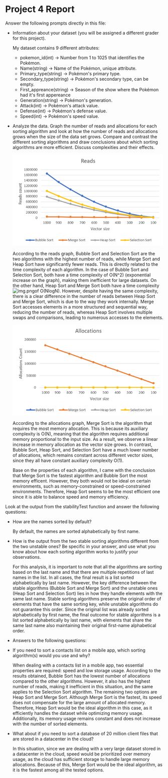 # Project 4 Report

Answer the following prompts directly in this file:
* Information about your dataset (you will be assigned a different grader for this project).


    My dataset contains 9 different attributes:
    - pokemon_id(int) -> Number from 1 to 1025 that identifies the Pokémon.
    - Name(string) -> Name of the Pokémon, unique attribute.
    - Primary_type(string) -> Pokémon's primary type.
    - Secondary_type(string) -> Pokémon's secondary type, can be empty.
    - First_appreance(string) -> Season of the show where the Pokémon had it's first appereance
    - Generation(string) -> Pokémon's generation.
    - Attack(int) -> Pokémon's attack value.
    - Defense(int) -> Pokémon's defense value.
    - Speed(int) -> Pokémon's speed value.
  

* Analyze the data. Graph the number of reads and allocations for each sorting algorithm and look at how the number of reads and allocations grows when the size of the data set grows. Compare and contrast the different sorting algorithms and draw conclusions about which sorting algorithms are more efficient. Discuss complexities and their effects.
  
  ![example graph](graphs/reads.jpeg)
    

    According to the reads graph, Bubble Sort and Selection Sort are the two algorithms with the highest number of reads, while Merge Sort and Heap Sort have significantly
    fewer reads. This is directly related to the time complexity of each algorithm.
    In the case of Bubble Sort and Selection Sort, both have a time complexity of O(N^2) (exponential increase on the graph), making them inefficient for large datasets. On the other hand, Heap Sort and Merge
    Sort both have a time complexity ![img.png](img.png)of O(NlogN). However, despite having the same complexity, there is a clear difference in the number of reads between Heap Sort and Merge Sort, which is due to the way they
    work internally. Merge Sort accesses elements in a more structured and sequential way, reducing the number of reads, whereas Heap Sort involves multiple swaps and comparisons, leading to numerous accesses
    to the elements.

  ![example graph](graphs/allocations.jpeg)


    
    According to the allocations graph, Merge Sort is the algorithm that requires the most memory allocation. This is because its auxiliary complexity is O(N), meaning that the algorithm requires additional 
    memory proportional to the input size. As a result, we observe a linear increase in memory allocation as the vector size grows. 
    In contrast, Bubble Sort, Heap Sort, and Selection Sort have a much lower number of allocations, which remains constant across different vector sizes, since they all have constant auxiliary complexity O(1).

    Base on the properties of each algorithm, I came with the conclusion that Merge Sort is the fastest algorithm and Bubble Sort the most memory efficent. However, they both would not be ideal on certain
    environments, such as memory-constrained or speed-constrained environments. Therefore, Heap Sort seems to be the most efficient one since it is able to balance speed and memory efficiency.


Look at the output from the stabilityTest function and answer the following questions:
  * How are the names sorted by default?
  

    By default, the names are sorted alphabetically by first name.
  * How is the output from the two stable sorting algorithms different from the two unstable ones? Be specific in your answer, and use what you know about how each sorting algorithm works to justify your observations.
    

    For this analysis, it is important to note that all the algorithms are sorting based on the last name and that there are multiple repetitions of last names in the list.
    In all cases, the final result is a list sorted alphabetically by last name. However, the key difference between the stable algorithms (Bubble Sort and Merge Sort) and
    the unstable ones (Heap Sort and Selection Sort) lies in how they handle elements with the same last name.
    Stable sorting algorithms preserve the original order of elements that have the same sorting key, while unstable algorithms do not guarantee this order. Since the original
    list was already sorted alphabetically by first name, the final outcome for stable algorithms is a list sorted alphabetically by last name, with elements that share the same
    last name also maintaining their original first-name alphabetical order.

  * Answers to the following questions: 
  * If you need to sort a contacts list on a mobile app, which sorting algorithm(s) would you use and why? 


    When dealing with a contacts list in a mobile app, two essential properties are required: speed and low storage usage. According to the results obtained, Bubble Sort has the
    lowest number of allocations compared to the other algorithms. However, it also has the highest number of reads, making it inefficient in this situation, and the same applies
    to the Selection Sort algorithm.
    The remaining two options are Heap Sort and Merge Sort. Although Merge Sort is the fastest, its speed does not compensate for the large amount of allocated memory. Therefore,
    Heap Sort would be the ideal algorithm in this case, as it efficiently handles the dataset while optimizing memory usage. Additionally, its memory usage remains constant and
    does not increase with the number of sorted elements.

  * What about if you need to sort a database of 20 million client files that are stored in a datacenter in the cloud?
    
    
    In this situation, since we are dealing with a very large dataset stored in a datacenter in the cloud, speed would be prioritized over memory usage, as the cloud has sufficient
    storage to handle large memory allocations. Because of this, Merge Sort would be the ideal algorithm, as it is the fastest among all the tested options.